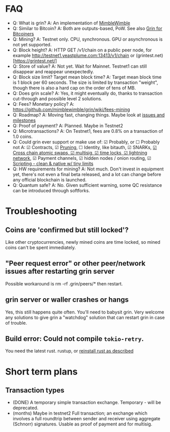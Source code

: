 # FAQ

- Q: What is grin?  A: An implementation of [MimbleWimble](https://download.wpsoftware.net/bitcoin/wizardry/mimblewimble.txt)
- Q: Similar to Bitcoin?  A: Both are outputs-based, PoW. See also [Grin for Bitcoiners](grin4bitcoiners.md)
- Q: Mining? A: Testnet only. CPU, synchronous. GPU or asynchronous is not yet supported.
- Q: Block height? A: HTTP GET /v1/chain on a public peer node, for example http://testnet1.yeastplume.com:13413/v1/chain or (grintest.net)[https://grintest.net/]
- Q: Store of value? A: Not yet. Wait for Mainnet. Testnet1 can still disappear and reappear unexpectedly.
- Q: Block size limit? Target mean block time?  A: Target mean block time is 1 block per 60 seconds. The size is limited by transaction "weight", though there is also a hard cap on the order of tens of MB.
- Q: Does grin scale?  A: Yes, it might eventually do, thanks to transaction cut-through and possible level 2 solutions.
- Q: Fees? Monetary policy? A: https://github.com/mimblewimble/grin/wiki/fees-mining
- Q: Roadmap? A: Moving fast, changing things. Maybe look at [issues and milestones](https://github.com/mimblewimble/grin/milestones)
- Q: Proof of payment? A: Planned. Maybe in Testnet2
- Q: Microtransactions? A: On Testnet1, fees are 0.8% on a transaction of 1.0 coins.
- Q: Could grin ever support or make use of:
  ☑ Probably, or ☐ Probably not
  A: ☑ Contracts, ☑ [Pruning](pruning.md), ☐ Identity, like bitauth, ☑ SNARKs, [☑ Cross chain atomic swaps, ☑ multisig, ☑ time locks, ☑ lightning network](grin4bitcoiners.md#scripting), ☑ Payment channels, ☑ hidden nodes / onion routing, ☑ [Scripting - clean & native w/ tiny limits](https://lists.launchpad.net/mimblewimble/msg00029.html)
- Q: HW requirements for mining? A: Not much. Don't invest in equipment yet, there's not even a final beta released, and a lot can change before any official blockchain is launched.
- Q: Quantum safe?  A: No. Given sufficient warning, some QC resistance can be introduced through softforks.

# Troubleshooting

## Coins are 'confirmed but still locked'?
Like other cryptocurrencies, newly mined coins are time locked, so mined coins can't be spent immediately.

## "Peer request error" or other peer/network issues after restarting grin server
Possible workaround is rm -rf .grin/peers/*  then restart.

## grin server or waller crashes or hangs
Yes, this still happens quite often. You'll need to babysit grin.
Very welcome any solutions to give grin a "watchdog" solution that can restart
grin in case of trouble.

## Build error: Could not compile `tokio-retry`.
You need the latest rust. rustup, or [reinstall rust as described](build.md)

# Short term plans
## Transaction types
- (DONE) A temporary simple transaction exchange. Temporary - will be deprecated.
- (months) Maybe in testnet2 Full transaction; an exchange which involves a full roundtrip between sender and receiver using aggregate (Schnorr) signatures. Usable as proof of payment and for multisig.
